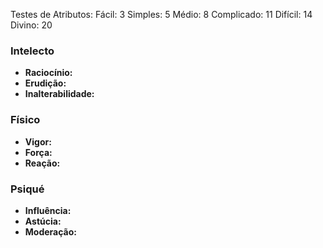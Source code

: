 Testes de Atributos:
Fácil: 3
Simples: 5
Médio: 8
Complicado: 11
Difícil: 14
Divino: 20
### Intelecto
- **Raciocínio:** 
- **Erudição:** 
- **Inalterabilidade:** 

### Físico
- **Vigor:**
- **Força:**
- **Reação:**

### Psiqué
- **Influência:** 
- **Astúcia:** 
- **Moderação:** 
